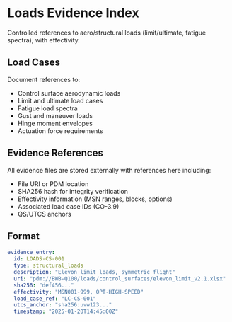 # Loads Evidence Index

Controlled references to aero/structural loads (limit/ultimate, fatigue spectra), with effectivity.

## Load Cases

Document references to:
- Control surface aerodynamic loads
- Limit and ultimate load cases
- Fatigue load spectra
- Gust and maneuver loads
- Hinge moment envelopes
- Actuation force requirements

## Evidence References

All evidence files are stored externally with references here including:
- File URI or PDM location
- SHA256 hash for integrity verification
- Effectivity information (MSN ranges, blocks, options)
- Associated load case IDs (CO-3.9)
- QS/UTCS anchors

## Format

```yaml
evidence_entry:
  id: LOADS-CS-001
  type: structural_loads
  description: "Elevon limit loads, symmetric flight"
  uri: "pdm://BWB-Q100/loads/control_surfaces/elevon_limit_v2.1.xlsx"
  sha256: "def456..."
  effectivity: "MSN001-999, OPT-HIGH-SPEED"
  load_case_ref: "LC-CS-001"
  utcs_anchor: "sha256:uvw123..."
  timestamp: "2025-01-20T14:45:00Z"
```
